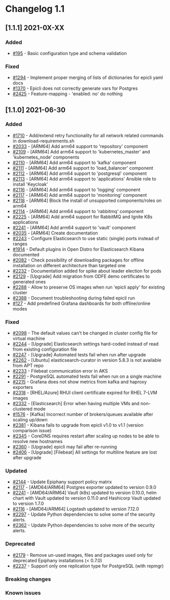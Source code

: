 # Changelog 1.1

## [1.1.1] 2021-0X-XX

### Added

- [#195](https://github.com/epiphany-platform/epiphany/issues/195) - Basic configuration type and schema validation

### Fixed

- [#1294](https://github.com/epiphany-platform/epiphany/issues/1294) - Implement proper merging of lists of dictionaries for epicli yaml docs 
- [#1370](https://github.com/epiphany-platform/epiphany/issues/1370) - Epicli does not correctly generate vars for Postgres
- [#2425](https://github.com/epiphany-platform/epiphany/issues/2425) - Feature-mapping - 'enabled: no' do nothing

## [1.1.0] 2021-06-30

### Added

- [#1710](https://github.com/epiphany-platform/epiphany/issues/1710) - Add/extend retry functionality for all network related commands in download-requirements.sh
- [#2033](https://github.com/epiphany-platform/epiphany/issues/2033) - [ARM64] Add arm64 support to 'repository' component
- [#2109](https://github.com/epiphany-platform/epiphany/issues/2109) - [ARM64] Add arm64 support to 'kubernetes_master' and 'kubernetes_node' components
- [#2110](https://github.com/epiphany-platform/epiphany/issues/2111) - [ARM64] Add arm64 support to 'kafka' component
- [#2111](https://github.com/epiphany-platform/epiphany/issues/2111) - [ARM64] Add arm64 support to 'load_balancer' component
- [#2112](https://github.com/epiphany-platform/epiphany/issues/2112) - [ARM64] Add arm64 support to 'postgresql' component
- [#2113](https://github.com/epiphany-platform/epiphany/issues/2113) - [ARM64] Add arm64 support to 'applications' Ansible role to install 'Keycloak'
- [#2116](https://github.com/epiphany-platform/epiphany/issues/2116) - [ARM64] Add arm64 support to 'logging' component
- [#2117](https://github.com/epiphany-platform/epiphany/issues/2117) - [ARM64] Add arm64 support to 'monitoring' component
- [#2118](https://github.com/epiphany-platform/epiphany/issues/2118) - [ARM64] Block the install of unsupported components/roles on arm64
- [#2114](https://github.com/epiphany-platform/epiphany/issues/2114) - [ARM64] Add arm64 support to 'rabbitmq' component
- [#2225](https://github.com/epiphany-platform/epiphany/issues/2225) - [ARM64] Add arm64 support for RabbitMQ and Ignite K8s applications
- [#2241](https://github.com/epiphany-platform/epiphany/issues/2241) - [ARM64] Add arm64 support to 'vault' component
- [#2035](https://github.com/epiphany-platform/epiphany/issues/2035) - [ARM64] Create documentation
- [#2243](https://github.com/epiphany-platform/epiphany/issues/2243) - Configure Elasticsearch to use static (single) ports instead of ranges
- [#1914](https://github.com/epiphany-platform/epiphany/issues/1914) - Default plugins in Open Distro for Elasticsearch Kibana documented
- [#2082](https://github.com/epiphany-platform/epiphany/issues/2082) - Check possibility of downloading packages for offline installation on different architecture than targeted one
- [#2232](https://github.com/epiphany-platform/epiphany/issues/2232) - Documentation added for spike about leader election for pods
- [#2129](https://github.com/epiphany-platform/epiphany/issues/2129) - [Upgrade] Add migration from ODFE demo certificates to generated ones
- [#2288](https://github.com/epiphany-platform/epiphany/issues/2288) - Allow to preserve OS images when run 'epicli apply' for existing cluster
- [#2388](https://github.com/epiphany-platform/epiphany/issues/2388) - Document troubleshooting during failed epicli run
- [#127](https://github.com/epiphany-platform/epiphany/issues/127)   - Add predefined Grafana dashboards for both offline/online modes

### Fixed

- [#2098](https://github.com/epiphany-platform/epiphany/issues/2098) - The default values can't be changed in cluster config file for virtual machine
- [#2244](https://github.com/epiphany-platform/epiphany/issues/2244) - [Upgrade] Elasticsearch settings hard-coded instead of read from existing configuration file
- [#2247](https://github.com/epiphany-platform/epiphany/issues/2247) - [Upgrade] Automated tests fail when run after upgrade
- [#2262](https://github.com/epiphany-platform/epiphany/issues/2262) - [Ubuntu] elasticsearch-curator in version 5.8.3 is not available from APT repo
- [#2233](https://github.com/epiphany-platform/epiphany/issues/2233) - Filebeat communication error in AKS
- [#2291](https://github.com/epiphany-platform/epiphany/issues/2291) - PostgreSQL automated tests fail when run on a single machine
- [#2215](https://github.com/epiphany-platform/epiphany/issues/2215) - Grafana does not show metrics from kafka and haproxy exporters
- [#2318](https://github.com/epiphany-platform/epiphany/issues/2318) - [RHEL/Azure] RHUI client certificate expired for RHEL 7-LVM images
- [#2332](https://github.com/epiphany-platform/epiphany/issues/2332) - [Elasticsearch] Error when having multiple VMs and non-clustered mode
- [#1576](https://github.com/epiphany-platform/epiphany/issues/1576) - [Kafka] Incorrect number of brokers/queues available after scaling up/down
- [#2381](https://github.com/epiphany-platform/epiphany/issues/2381) - Kibana fails to upgrade from epicli v1.0 to v1.1 (version comparison issue)
- [#2345](https://github.com/epiphany-platform/epiphany/issues/2345) - CoreDNS requires restart after scaling up nodes to be able to resolve new hostnames
- [#2360](https://github.com/epiphany-platform/epiphany/issues/2360) - [Upgrade] epicli may fail after re-running
- [#2406](https://github.com/epiphany-platform/epiphany/issues/2406) - [Upgrade] [Filebeat] All settings for multiline feature are lost after upgrade

### Updated

- [#2144](https://github.com/epiphany-platform/epiphany/issues/2144) - Update Epiphany support policy matrix
- [#2117](https://github.com/epiphany-platform/epiphany/issues/2117) - [AMD64/ARM64] Postgres exporter updated to version 0.9.0
- [#2241](https://github.com/epiphany-platform/epiphany/issues/2241) - [AMD64/ARM64] Vault (k8s) updated to version 0.10.0, helm chart with Vault updated to version 0.11.0 and Hashicorp Vault updated to version 1.7.0
- [#2116](https://github.com/epiphany-platform/epiphany/issues/2116) - [AMD64/ARM64] Logstash updated to version 7.12.0
- [#2297](https://github.com/epiphany-platform/epiphany/issues/2297) - Update Python dependencies to solve some of the security alerts.
- [#2362](https://github.com/epiphany-platform/epiphany/issues/2362) - Update Python dependencies to solve more of the security alerts.

### Deprecated

- [#2179](https://github.com/epiphany-platform/epiphany/issues/2179) - Remove un-used images, files and packages used only for deprecated Epiphany installations (< 0.7.0)
- [#2237](https://github.com/epiphany-platform/epiphany/issues/2237) - Support only one replication type for PostgreSQL (with repmgr)

### Breaking changes

### Known issues
